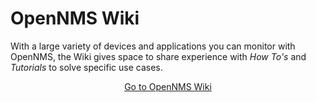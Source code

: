 # OpenNMS Wiki

With a large variety of devices and applications you can monitor with OpenNMS, the Wiki gives space to share experience with *How To's* and *Tutorials* to solve specific use cases.

<p style="text-align: center;"><a class="button primary" href="http://wiki.opennms.org">Go to OpenNMS Wiki</a></p>